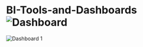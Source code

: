 # BI-Tools-and-Dashboards![Dashboard](https://user-images.githubusercontent.com/108416885/198528083-853e929e-3414-41c7-a616-2fc3feb12b8e.PNG)
![Dashboard 1](https://user-images.githubusercontent.com/108416885/198529994-917e9cbf-db28-4e0b-83c0-1faac0b2e0b5.png)
